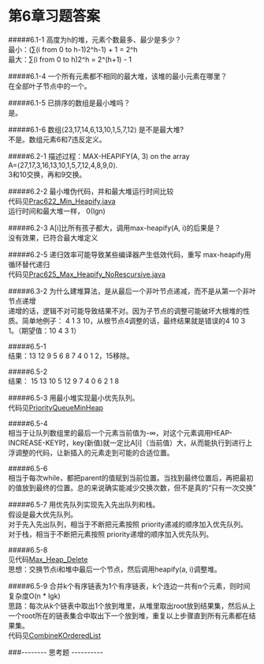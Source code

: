 第6章习题答案
=
#####6.1-1 高度为h的堆，元素个数最多、最少是多少？  
最小：(∑(i from 0 to h-1)2^h-1) + 1 = 2^h  
最大：∑(i from 0 to h)2^h = 2^(h+1) - 1  

#####6.1-4 一个所有元素都不相同的最大堆，该堆的最小元素在哪里？  
在全部叶子节点中的一个。  

#####6.1-5 已排序的数组是最小堆吗？  
是。  

#####6.1-6 数组⟨23,17,14,6,13,10,1,5,7,12⟩ 是不是最大堆?  
不是。数组元素6和7违反定义。  

#####6.2-1  描述过程：MAX-HEAPIFY(A, 3) on the array A=⟨27,17,3,16,13,10,1,5,7,12,4,8,9,0⟩.  
3和10交换，再和9交换。  

#####6.2-2 最小堆伪代码，并和最大堆运行时间比较  
代码见[Prac622_Min_Heapify.java](https://github.com/zhuxiuwei/CLRS/blob/master/src/chap06/Prac622_Min_Heapify.java)  
运行时间和最大堆一样， 0(lgn)  

#####6.2-3  A[i]比所有孩子都大，调用max-heapify(A, i)的后果是？  
没有效果，已符合最大堆定义  

#####6.2-5  递归效率可能导致某些编译器产生低效代码，重写 max-heapify用循环替代递归  
代码见[Prac625_Max_Heapify_NoRescursive.java](https://github.com/zhuxiuwei/CLRS/blob/master/src/chap06/Prac625_Max_Heapify_NoRescursive.java)  

#####6.3-2  为什么建堆算法，是从最后一个非叶节点递减，而不是从第一个非叶节点递增  
递增的话，逻辑不对可能导致结果不对。因为子节点的调整可能破坏大根堆的性质。简单地例子：
4 1 3 10，从根节点4调整的话，最终结果就是错误的4 10 3 1。（期望值：10 4 3 1）  

#####6.5-1  
结果：13 12 9 5 6 8 7 4 0 1 2，15移除。  

#####6.5-2  
结果： 15 13 10 5 12 9 7 4 0 6 2 1 8  

#####6.5-3 用最小堆实现最小优先队列。  
代码见[PriorityQueueMinHeap](https://github.com/zhuxiuwei/CLRS/blob/master/src/chap06/Prac653_PriorityQueueMinHeap.java)  

#####6.5-4  
相当于让队列数组里的最后一个元素当前值为-∞，对这个元素调用HEAP-INCREASE-KEY时，key(新值)就一定比A[i]（当前值）大，从而能执行到进行上浮调整的代码，让新插入的元素走到可能的合适位置。  

#####6.5-6  
相当于每次while，都把parent的值赋到当前位置。当找到最终位置后，再把最初的值放到最终的位置。总的来说确实能减少交换次数，但不是真的“只有一次交换”  

#####6.5-7 用优先队列实现先入先出队列和栈。  
假设是最大优先队列。  
对于先入先出队列，相当于不断把元素按照 priority递减的顺序加入优先队列。  
对于栈，相当于不断把元素按照 priority递增的顺序加入优先队列。  

#####6.5-8  
见代码[Max_Heap_Delete](https://github.com/zhuxiuwei/CLRS/blob/master/src/chap06/Prac658_Max_Heap_Delete.java)  
思想：交换节点i和堆中最后一个节点，然后调用heapify(a, i)调整堆。  

#####6.5-9 合并k个有序链表为1个有序链表，k个连边一共有n个元素，则时间复杂度O(n * lgk)  
思路：每次从k个链表中取出1个放到堆里，从堆里取出root放到结果集，然后从上一个root所在的链表集合中取出下一个放到堆，重复以上步骤直到所有元素都在结果集。  
代码见[CombineKOrderedList](https://github.com/zhuxiuwei/CLRS/blob/master/src/chap06/Prac659_CombineKOrderedList.java)  

###-------- 思考题 ----------  
